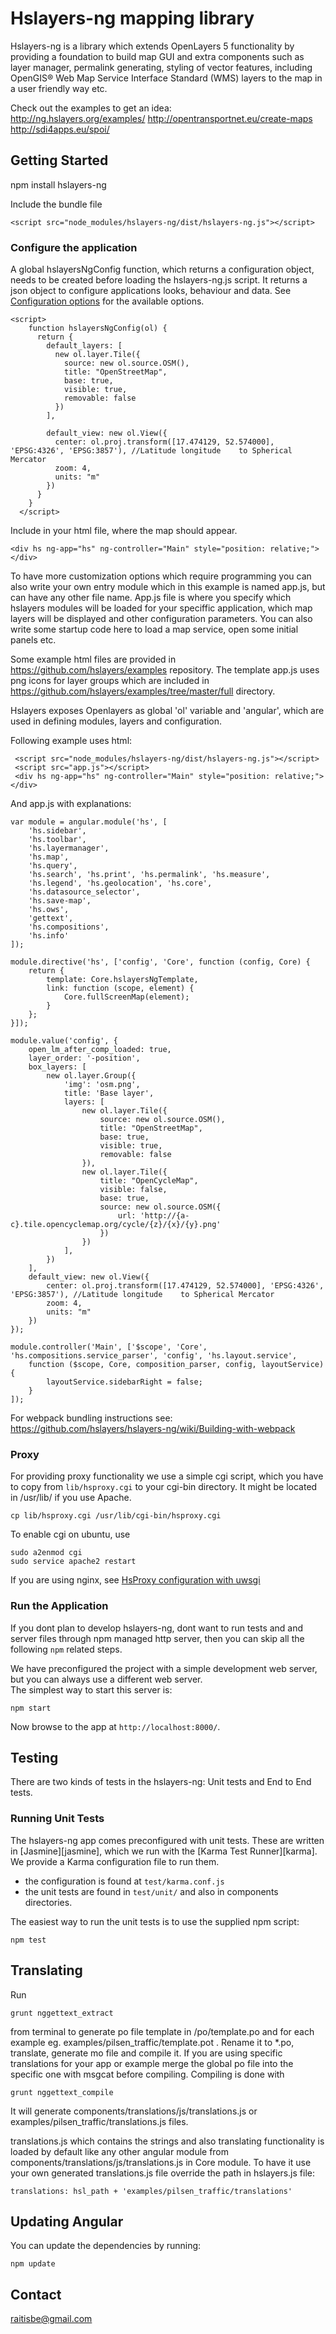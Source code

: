# Hslayers-ng mapping library

Hslayers-ng is a library which extends OpenLayers 5 functionality by providing a foundation to build map GUI and extra components such as layer manager, permalink generating, styling of vector features, including OpenGIS® Web Map Service Interface Standard (WMS) layers to the map in a user friendly way etc.  

Check out the examples to get an idea:  
http://ng.hslayers.org/examples/
http://opentransportnet.eu/create-maps
http://sdi4apps.eu/spoi/

## Getting Started

npm install hslayers-ng


Include the bundle file

```<script src="node_modules/hslayers-ng/dist/hslayers-ng.js"></script>```

### Configure the application

A global hslayersNgConfig function, which returns a configuration object, needs to be created before loading the hslayers-ng.js script. It returns a json object to configure applications looks, behaviour and data. See [Configuration options](Config-parameters) for the available options.

```
<script>
    function hslayersNgConfig(ol) {
      return {
        default_layers: [
          new ol.layer.Tile({
            source: new ol.source.OSM(),
            title: "OpenStreetMap",
            base: true,
            visible: true,
            removable: false
          })
        ],

        default_view: new ol.View({
          center: ol.proj.transform([17.474129, 52.574000], 'EPSG:4326', 'EPSG:3857'), //Latitude longitude    to Spherical Mercator
          zoom: 4,
          units: "m"
        })
      }
    } 
  </script>
  ```

Include in your html file, where the map should appear. 

```
<div hs ng-app="hs" ng-controller="Main" style="position: relative;"></div>
```

To have more customization options which require programming you can also write your own entry module which in this example is named app.js, but can have any other file name. 
App.js file is where you specify which hslayers modules will be loaded for your speciffic 
application, which map layers will be displayed and other configuration parameters. 
You can also write some startup code here to load a map service, open some initial panels etc.

Some example html files are provided in https://github.com/hslayers/examples repository. The template app.js uses 
png icons for layer groups which are included in https://github.com/hslayers/examples/tree/master/full directory.

Hslayers exposes Openlayers as global 'ol' variable and 'angular', which are used in defining modules, layers and configuration.

Following example uses html:

```
 <script src="node_modules/hslayers-ng/dist/hslayers-ng.js"></script>
 <script src="app.js"></script>
 <div hs ng-app="hs" ng-controller="Main" style="position: relative;"></div>
```

And app.js with explanations:

```
var module = angular.module('hs', [
    'hs.sidebar',
    'hs.toolbar',
    'hs.layermanager',
    'hs.map',
    'hs.query',
    'hs.search', 'hs.print', 'hs.permalink', 'hs.measure',
    'hs.legend', 'hs.geolocation', 'hs.core',
    'hs.datasource_selector',
    'hs.save-map',
    'hs.ows',
    'gettext',
    'hs.compositions',
    'hs.info'
]);

module.directive('hs', ['config', 'Core', function (config, Core) {
    return {
        template: Core.hslayersNgTemplate,
        link: function (scope, element) {
            Core.fullScreenMap(element);
        }
    };
}]);

module.value('config', {
    open_lm_after_comp_loaded: true,
    layer_order: '-position',
    box_layers: [
        new ol.layer.Group({
            'img': 'osm.png',
            title: 'Base layer',
            layers: [
                new ol.layer.Tile({
                    source: new ol.source.OSM(),
                    title: "OpenStreetMap",
                    base: true,
                    visible: true,
                    removable: false
                }),
                new ol.layer.Tile({
                    title: "OpenCycleMap",
                    visible: false,
                    base: true,
                    source: new ol.source.OSM({
                        url: 'http://{a-c}.tile.opencyclemap.org/cycle/{z}/{x}/{y}.png'
                    })
                })
            ],
        })
    ],
    default_view: new ol.View({
        center: ol.proj.transform([17.474129, 52.574000], 'EPSG:4326', 'EPSG:3857'), //Latitude longitude    to Spherical Mercator
        zoom: 4,
        units: "m"
    })
});

module.controller('Main', ['$scope', 'Core', 'hs.compositions.service_parser', 'config', 'hs.layout.service',
    function ($scope, Core, composition_parser, config, layoutService) {
        layoutService.sidebarRight = false;
    }
]);
```

For webpack bundling instructions see: https://github.com/hslayers/hslayers-ng/wiki/Building-with-webpack

### Proxy

For providing proxy functionality we use a simple cgi script, which you have to copy from `lib/hsproxy.cgi` 
to your cgi-bin directory. It might be located in /usr/lib/ if you use Apache.

```
cp lib/hsproxy.cgi /usr/lib/cgi-bin/hsproxy.cgi
```

To enable cgi on ubuntu, use

```
sudo a2enmod cgi
sudo service apache2 restart
```

If you are using nginx, see [HsProxy configuration with uwsgi](Hsproxy-configuration)

### Run the Application

If you dont plan to develop hslayers-ng, dont want to run tests and and server files through npm managed 
http server, then you can skip all the following `npm` related steps.

We have preconfigured the project with a simple development web server, but you can always use a different web server.  
The simplest way to start this server is:

```
npm start
```

Now browse to the app at `http://localhost:8000/`.


## Testing

There are two kinds of tests in the hslayers-ng: Unit tests and End to End tests.

### Running Unit Tests

The hslayers-ng app comes preconfigured with unit tests. These are written in
[Jasmine][jasmine], which we run with the [Karma Test Runner][karma]. We provide a Karma
configuration file to run them.

* the configuration is found at `test/karma.conf.js`
* the unit tests are found in `test/unit/` and also in components directories.

The easiest way to run the unit tests is to use the supplied npm script:

```
npm test
```

## Translating
Run 
```
grunt nggettext_extract
```
from terminal to generate po file template in /po/template.po and for each example eg. examples/pilsen_traffic/template.pot .
Rename it to *.po, translate, generate mo file and compile it.
If you are using specific translations for your app or example merge the global po file into the specific one with msgcat before compiling. 
Compiling is done with 
```
grunt nggettext_compile
```
It will generate components/translations/js/translations.js or examples/pilsen_traffic/translations.js files.

translations.js which contains the strings and also translating functionality is loaded by default like any other angular module from components/translations/js/translations.js in Core module. To have it use your own generated translations.js file override the path in hslayers.js file:
```
translations: hsl_path + 'examples/pilsen_traffic/translations' 
```
## Updating Angular

You can update the dependencies by running:

```
npm update
```

## Contact

raitisbe@gmail.com
